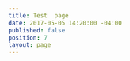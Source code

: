 ```yaml
---
title: Test  page
date: 2017-05-05 14:20:00 -04:00
published: false
position: 7
layout: page
---
```


